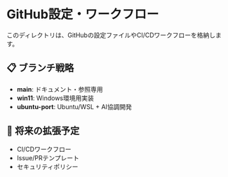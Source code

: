 # GitHub設定・ワークフロー

このディレクトリは、GitHubの設定ファイルやCI/CDワークフローを格納します。

## 📋 ブランチ戦略

- **main**: ドキュメント・参照専用
- **win11**: Windows環境用実装
- **ubuntu-port**: Ubuntu/WSL + AI協調開発

## 🚀 将来の拡張予定

- CI/CDワークフロー
- Issue/PRテンプレート
- セキュリティポリシー